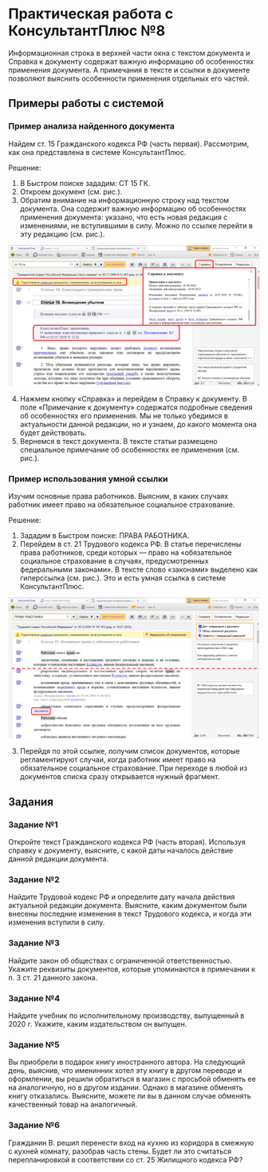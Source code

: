 # Практическая работа с КонсультантПлюс №8
  
Информационная строка в верхней части окна с текстом документа и Справка к документу содержат важную информацию об особенностях применения документа. А примечания в тексте и ссылки в документе позволяют выяснить особенности применения отдельных его частей.

## Примеры работы с системой

### Пример анализа найденного документа

Найдем ст. 15 Гражданского кодекса РФ (часть первая). Рассмотрим, как она представлена в системе КонсультантПлюс.

Решение:

1. В Быстром поиске зададим: СТ 15 ГК.
2. Откроем документ (см. рис.).
3. Обратим внимание на информационную строку над текстом документа. Она содержит важную информацию об особенностях применения документа: указано, что есть новая редакция с изменениями, не вступившими в силу. Можно по ссылке перейти в эту редакцию (см. рис.).

![1](1.png)

4. Нажмем кнопку «Справка» и перейдем в Справку к документу. В поле «Примечание к документу» содержатся подробные сведения об особенностях его применения. Мы не только убедимся в актуальности данной редакции, но и узнаем, до какого момента она будет действовать.
5. Вернемся в текст документа. В тексте статьи размещено специальное примечание об особенностях ее применения (см. рис.).

### Пример использования умной ссылки

Изучим основные права работников. Выясним, в каких случаях работник имеет право на обязательное социальное страхование.

Решение:

1. Зададим в Быстром поиске: ПРАВА РАБОТНИКА.
2. Перейдем в ст. 21 Трудового кодекса РФ. В статье перечислены права работников, среди которых — право на «обязательное социальное страхование в случаях, предусмотренных федеральными законами». В тексте слово «законами» выделено как гиперссылка (см. рис.). Это и есть умная ссылка в системе КонсультантПлюс.

![2](2.png)

3. Перейдя по этой ссылке, получим список документов, которые регламентируют случаи, когда работник имеет право на обязательное социальное страхование. При переходе в любой из документов списка сразу открывается нужный фрагмент.

## Задания

### Задание №1

Откройте текст Гражданского кодекса РФ (часть вторая). Используя
справку к документу, выясните, с какой даты началось действие данной редакции документа.

### Задание №2

Найдите Трудовой кодекс РФ и определите дату начала действия
актуальной редакции документа. Выясните, каким документом были
внесены последние изменения в текст Трудового кодекса, и когда эти изменения вступили в силу.

### Задание №3

Найдите закон об обществах с ограниченной ответственностью.
Укажите реквизиты документов, которые упоминаются в примечании к
п. 3 ст. 21 данного закона.

### Задание №4

Найдите учебник по исполнительному производству, выпущенный в
2020 г. Укажите, каким издательством он выпущен.

### Задание №5

Вы приобрели в подарок книгу иностранного автора. На следующий
день, выяснив, что именинник хотел эту книгу в другом переводе и
оформлении, вы решили обратиться в магазин с просьбой обменять ее на аналогичную, но в другом издании. Однако в магазине обменять книгу отказались. Выясните, можете ли вы в данном случае обменять качественный товар на аналогичный.

### Задание №6

Гражданин В. решил перенести вход на кухню из коридора в
смежную с кухней комнату, разобрав часть стены. Будет ли это
считаться перепланировкой в соответствии со ст. 25 Жилищного
кодекса РФ?
